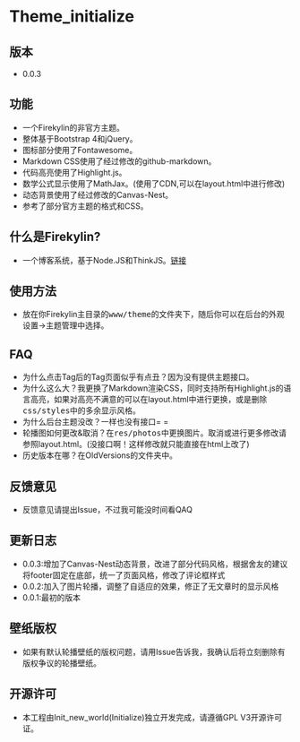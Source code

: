 # Theme_initialize
## 版本
* 0.0.3

## 功能
* 一个Firekylin的非官方主题。
* 整体基于Bootstrap 4和jQuery。
* 图标部分使用了Fontawesome。
* Markdown CSS使用了经过修改的github-markdown。
* 代码高亮使用了Highlight.js。
* 数学公式显示使用了MathJax。(使用了CDN,可以在layout.html中进行修改)
* 动态背景使用了经过修改的Canvas-Nest。
* 参考了部分官方主题的格式和CSS。

## 什么是Firekylin?
* 一个博客系统，基于Node.JS和ThinkJS。[链接](https://github.com/firekylin/firekylin)

## 使用方法
* 放在你Firekylin主目录的<kbd>www/theme</kbd>的文件夹下，随后你可以在后台的<kbd>外观设置</kbd>-><kbd>主题管理</kbd>中选择。

## FAQ
* 为什么点击Tag后的Tag页面似乎有点丑？因为没有提供主题接口。
* 为什么这么大？我更换了Markdown渲染CSS，同时支持所有Highlight.js的语言高亮，如果对高亮不满意的可以在layout.html中进行更换，或是删除<kbd>css/styles</kbd>中的多余显示风格。
* 为什么后台主题没改？一样也没有接口= =
* 轮播图如何更改&取消？在<kbd>res/photos</kbd>中更换图片。取消或进行更多修改请参照layout.html。(没接口啊！这样修改就只能直接在html上改了)
* 历史版本在哪？在OldVersions的文件夹中。

## 反馈意见
* 反馈意见请提出Issue，不过我可能没时间看QAQ

## 更新日志
* 0.0.3:增加了Canvas-Nest动态背景，改进了部分代码风格，根据舍友的建议将footer固定在底部，统一了页面风格，修改了评论框样式
* 0.0.2:加入了图片轮播，调整了自适应的效果，修正了无文章时的显示风格
* 0.0.1:最初的版本

## 壁纸版权
* 如果有默认轮播壁纸的版权问题，请用Issue告诉我，我确认后将立刻删除有版权争议的轮播壁纸。

## 开源许可
* 本工程由Init_new_world(Initialize)独立开发完成，请遵循GPL V3开源许可证。
